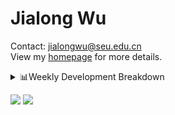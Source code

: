#  Jialong Wu

Contact: jialongwu@seu.edu.cn<br>
View my [homepage](https://callanwu.github.io/) for more details.

<details><summary>📊Weekly Development Breakdown</summary>

<!--START_SECTION:waka-->

```txt
From: 23 December 2024 - To: 30 December 2024

Total Time: 17 hrs 56 mins

Python       13 hrs 8 mins   ██████████████████▒░░░░░░   73.19 %
Other        2 hrs 41 mins   ███▓░░░░░░░░░░░░░░░░░░░░░   14.98 %
JSON         48 mins         █░░░░░░░░░░░░░░░░░░░░░░░░   04.48 %
Text         32 mins         ▓░░░░░░░░░░░░░░░░░░░░░░░░   02.99 %
CSV          21 mins         ▓░░░░░░░░░░░░░░░░░░░░░░░░   02.04 %
```

<!--END_SECTION:waka-->

[![wakatime](https://wakatime.com/badge/user/c6720b29-9431-4a60-bc9d-e1fb2b6bd65f.svg)](https://wakatime.com/@c6720b29-9431-4a60-bc9d-e1fb2b6bd65f)
</details>

[![](https://img.shields.io/badge/Google%20Scholar-4385FE.svg?&color=d6d6d6&style=flat-square&logo=google-scholar)](https://scholar.google.com/citations?user=6eg2m4YAAAAJ)
![](https://komarev.com/ghpvc/?username=callanwu)

